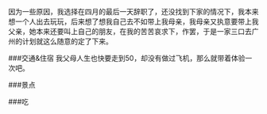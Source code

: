因为一些原因，我选择在四月的最后一天辞职了，还没找到下家的情况下，我本来想一个人出去玩玩，后来想了想我自己去不如带上我母亲，我母亲又执意要带上我父亲，她本来还要叫上自己的朋友，在我的苦苦哀求下，作罢，于是一家三口去广州的计划就这么随意的定了下来。


###交通&住宿
 我父母人生也快要走到50，却没有做过飞机，那么就带着体验一次吧。

 
 
###景点



###吃
